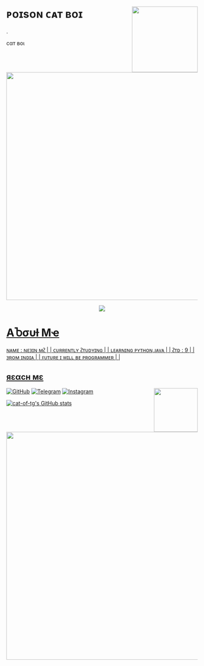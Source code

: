 #  ᴘᴏɪsᴏɴ ᴄᴀᴛ ʙᴏɪ <img src = https://gifdownload.net/wp-content/uploads/2019/01/dancing-anime-gif-transparent-6.gif width = 173 align = "right"> 
.


cαт вoι


 <img src = https://im6.ezgif.com/tmp/ezgif-6-525a11922897.gif width = 600 align = "center">

<a href="https://t.me/Ok_bie_bot">
<p align="center">
  <img src="https://telegra.ph/file/4d554d23a647e7af33d3c.jpg">
</p>

# AႦσυƚ Mҽ
ɴᴀᴍᴇ : ɴᴇᴈɪɴ ᴍᴤ | | 
ᴄᴜʀʀᴇɴᴛʟʏ ᴤᴛᴜᴅʏɪɴɢ | | 
ʟᴇᴀʀɴɪɴɢ ᴘʏᴛʜᴏɴ,ᴊᴀᴠᴀ | | 
ᴤᴛᴅ : 9 | | 
ᴈʀᴏᴍ ɪɴᴅɪᴀ | |
ꜰᴜᴛᴜʀᴇ ɪ ᴡɪʟʟ ʙᴇ ᴘʀᴏɢʀᴀᴍᴍᴇʀ | |

##  яεαcн мε

<img src = https://thumbs.gfycat.com/SimilarDistortedHuman-size_restricted.gif width = 115 align = "right">

[![GitHub](https://img.shields.io/badge/github-%23121011.svg?style=for-the-badge&logo=github&logoColor=white)](https://github.com/Cat-of-Tg)
 [![Telegram](https://img.shields.io/badge/Telegram-2CA5E0?style=for-the-badge&logo=telegram&logoColor=white)](https://t.me/ok_bie_bot)
[![Instagram](https://img.shields.io/badge/INSTAGRAM-%23E4405F.svg?style=for-the-badge&logo=Instagram&logoColor=white)](https://instagram.com/_cat_boi._)



 
 [![cat-of-tg's GitHub stats](https://github-readme-stats.vercel.app/api?username=Cat-of-tg&theme=chartreuse-dark&show_icons=true)](https://github.com/cat-of-tg/github-readme-stats)




<img src = https://i.pinimg.com/originals/e9/ea/34/e9ea347d7bc199e10ac7f1592ce8abe5.gif width = 600 align="centre">



